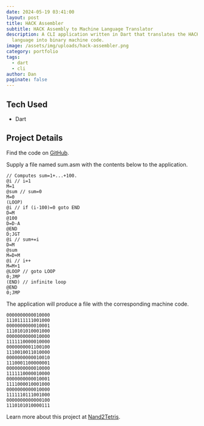 ```yaml
---
date: 2024-05-19 03:41:00
layout: post
title: HACK Assembler
subtitle: HACK Assembly to Machine Language Translator
description: A CLI application written in Dart that translates the HACK assembly
  language into binary machine code.
image: /assets/img/uploads/hack-assembler.png
category: portfolio
tags:
  - dart
  - cli
author: Dan
paginate: false
---
```

## T﻿ech Used

* D﻿art

## P﻿roject Details

F﻿ind the code on [GitHub](https://github.com/DanArcherOnline/hack_assembly_assembler).

S﻿upply a file named sum.asm with the contents below to the application.

```hack
// Computes sum=1+...+100.
@i // i=1
M=1
@sum // sum=0
M=0
(LOOP)
@i // if (i-100)=0 goto END
D=M
@100
D=D-A
@END
D;JGT
@i // sum+=i
D=M
@sum
M=D+M
@i // i++
M=M+1
@LOOP // goto LOOP
0;JMP
(END) // infinite loop
@END
0;JMP
```

T﻿he application will produce a file with the corresponding machine code.

```binary
0000000000010000
1110111111001000
0000000000010001
1110101010001000
0000000000010000
1111110000010000
0000000001100100
1110010011010000
0000000000010010
1110001100000001
0000000000010000
1111110000010000
0000000000010001
1111000010001000
0000000000010000
1111110111001000
0000000000000100
1110101010000111
```

L﻿earn more about this project at [Nand2Tetris](https://www.nand2tetris.org/project06).